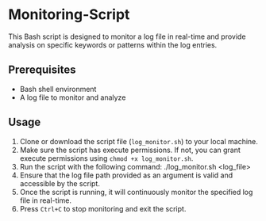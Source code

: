 # Monitoring-Script
This Bash script is designed to monitor a log file in real-time and provide analysis on specific keywords or patterns within the log entries.

## Prerequisites

- Bash shell environment
- A log file to monitor and analyze

## Usage

1. Clone or download the script file (`log_monitor.sh`) to your local machine.
2. Make sure the script has execute permissions. If not, you can grant execute permissions using `chmod +x log_monitor.sh`.
3. Run the script with the following command: ./log_monitor.sh <log_file>
4. Ensure that the log file path provided as an argument is valid and accessible by the script.
5. Once the script is running, it will continuously monitor the specified log file in real-time.
6. Press `Ctrl+C` to stop monitoring and exit the script.
